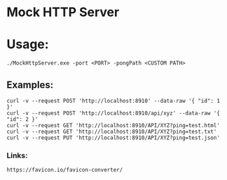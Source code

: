 Mock HTTP Server
================

# Usage:

    ./MockHttpServer.exe -port <PORT> -pongPath <CUSTOM PATH>

## Examples:

    curl -v --request POST 'http://localhost:8910' --data-raw '{ "id": 1 }'
    curl -v --request POST 'http://localhost:8910/api/xyz' --data-raw '{ "id": 2 }'
    curl -v --request GET 'http://localhost:8910/API/XYZ?ping=test.html'
    curl -v --request GET 'http://localhost:8910/API/XYZ?ping=test.txt'
    curl -v --request PUT 'http://localhost:8910/API/XYZ?ping=test.json'

### Links:
    https://favicon.io/favicon-converter/
